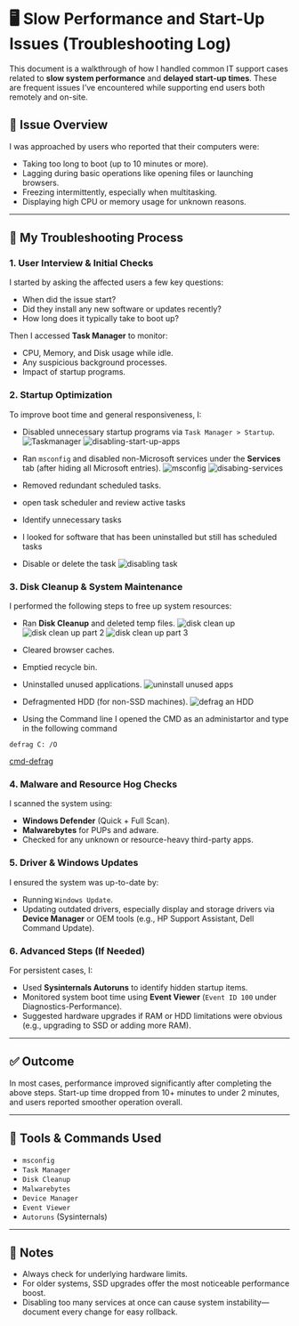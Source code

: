 # 🖥️ Slow Performance and Start-Up Issues (Troubleshooting Log)

This document is a walkthrough of how I handled common IT support cases related to **slow system performance** and **delayed start-up times**. These are frequent issues I’ve encountered while supporting end users both remotely and on-site.

## 📝 Issue Overview

I was approached by users who reported that their computers were:

- Taking too long to boot (up to 10 minutes or more).
- Lagging during basic operations like opening files or launching browsers.
- Freezing intermittently, especially when multitasking.
- Displaying high CPU or memory usage for unknown reasons.

---

## 🔎 My Troubleshooting Process

### 1. User Interview & Initial Checks
I started by asking the affected users a few key questions:
- When did the issue start?
- Did they install any new software or updates recently?
- How long does it typically take to boot up?

Then I accessed **Task Manager** to monitor:
- CPU, Memory, and Disk usage while idle.
- Any suspicious background processes.
- Impact of startup programs.

### 2. Startup Optimization
To improve boot time and general responsiveness, I:

- Disabled unnecessary startup programs via `Task Manager > Startup`.
![Taskmanager](images/01-taskmgr.png)
![disabling-start-up-apps](images/02-disablingtaskmgr.gif)

- Ran `msconfig` and disabled non-Microsoft services under the **Services** tab (after hiding all Microsoft entries).
![msconfig](images/03-Microsoft-services.png)
![disabing-services](images/04-disabling-services.png)

- Removed redundant scheduled tasks.
- open task scheduler and review active tasks
- Identify unnecessary tasks
- I looked for software that has been uninstalled but still has scheduled tasks
- Disable or delete the task
![disabling task](images/05-disable-task-scheduler.png)


### 3. Disk Cleanup & System Maintenance
I performed the following steps to free up system resources:
- Ran **Disk Cleanup** and deleted temp files.
![disk clean up](images/06-disk-cleanup.png)
![disk clean up part 2](images/07-disk-cleanup2.png)
![disk clean up part 3](images/08-cleanmgr_mpmalg1VbU.gif)

- Cleared browser caches.
- Emptied recycle bin.
- Uninstalled unused applications.
![uninstall unused apps](images/09-uninstall-apps.png)
- Defragmented HDD (for non-SSD machines).
![defrag an HDD](images/10.defragment-drive.png)

- Using the Command line 
I opened the CMD as an administartor and type in the following command

```
defrag C: /O

```
[cmd-defrag](images/11-cmd-defragcommand.png)


### 4. Malware and Resource Hog Checks
I scanned the system using:
- **Windows Defender** (Quick + Full Scan).
- **Malwarebytes** for PUPs and adware.
- Checked for any unknown or resource-heavy third-party apps.

### 5. Driver & Windows Updates
I ensured the system was up-to-date by:
- Running `Windows Update`.
- Updating outdated drivers, especially display and storage drivers via **Device Manager** or OEM tools (e.g., HP Support Assistant, Dell Command Update).

### 6. Advanced Steps (If Needed)
For persistent cases, I:
- Used **Sysinternals Autoruns** to identify hidden startup items.
- Monitored system boot time using **Event Viewer** (`Event ID 100` under Diagnostics-Performance).
- Suggested hardware upgrades if RAM or HDD limitations were obvious (e.g., upgrading to SSD or adding more RAM).

---

## ✅ Outcome

In most cases, performance improved significantly after completing the above steps. Start-up time dropped from 10+ minutes to under 2 minutes, and users reported smoother operation overall.

---

## 📁 Tools & Commands Used
- `msconfig`
- `Task Manager`
- `Disk Cleanup`
- `Malwarebytes`
- `Device Manager`
- `Event Viewer`
- `Autoruns` (Sysinternals)

---

## 📌 Notes

- Always check for underlying hardware limits.
- For older systems, SSD upgrades offer the most noticeable performance boost.
- Disabling too many services at once can cause system instability—document every change for easy rollback.
